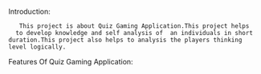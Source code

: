 Introduction:
    
       This project is about Quiz Gaming Application.This project helps
      to develop knowledge and self analysis of  an individuals in short duration.This project also helps to analysis the players thinking level logically.
      
 Features Of Quiz Gaming Application:
 
      
     
    
  
